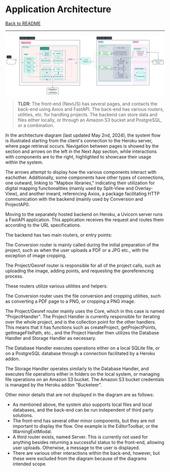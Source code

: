 # Application Architecture

[Back to README](README.md)

---
![Arcitecture Image](./img/Img2map%20Architecture.svg)

> **TLDR**: The front-end (NextJS) has several pages, and contacts the back-end using Axios and FastAPI. The back-end has various routers, utilities, etc. for handling projects. The backend can store data and files either locally, or through an Amazon S3 bucket and PostgreSQL, or a combination.

In the architecture diagram  (last updated May 2nd, 2024), the system flow is illustrated starting from the client's connection to the Heroku server, where page retrieval occurs. Navigation between pages is showed by the section and arrows on the left in the Next App section, while interactions with components are to the right, highlighted to showcase their usage within the system.

The arrows attempt to display how the various components interact with eachother. Additionally, some components have other types of connections, one outward, linking to "Mapbox libraries," indicating their utilization for digital mapping functionalities (mainly used by Split-View and Overlay-View), and another inward, referencing Axios, a package facilitating HTTP communication with the backend (mainly used by Conversion and ProjectAPI).

Moving to the separately hosted backend on Heroku, a Uvicorn server runs a FastAPI application. This application receives the request and routes them according to the URL specifications.

The backend has two main routers, or entry points:

The Conversion router is mainly called during the initial preparation of the project, such as when the user uploads a PDF or a JPG etc., with the exception of image cropping.

The Project/Georef router is responsible for all of the project calls, such as uploading the image, adding points, and requesting the georeferencing process.  

These routers utilize various utilities and helpers:

The Conversion router uses the file conversion and cropping utilities, such as converting a PDF page to a PNG, or cropping a PNG image.

The Project/Georef router mainly uses the Core, which in this case is named "ProjectHandler". The Project Handler is currently responsible for iterating over the whole project, and is the collection point for the other handlers. This means that it has functions such as createProject, getProjectPoints, getImageFilePath, etc., and the Project Handler then utilizes the Database Handler and Storage Handler as necessary.

The Database Handler executes operations either on a local SQLite file, or on a PostgreSQL database through a connection facilitated by a Heroku addon.

The Storage Handler operates similarly to the Database Handler, and executes file operations either in folders on the local system, or managing file operations on an Amazon S3 bucket. The Amazon S3 bucket credentials is managed by the Heroku addon "Bucketeer".

Other minor details that are not displayed in the diagram are as follows:
- As mentioned above, the system also supports local files and local databases, and the back-end can be run independent of third party solutions.
- The front-end has several other minor components, but they are not important to display the flow. One example is the EditorToolbar, or the WarningExitModal.
- A third router exists, named Server. This is currently not used for anything besides returning a successful status to the front-end, allowing user uploads. Otherwise, a message to the user is displayed.
- There are various other interactions within the back-end, however, but these were excluded from the diagram because of the diagrams intended scope.
